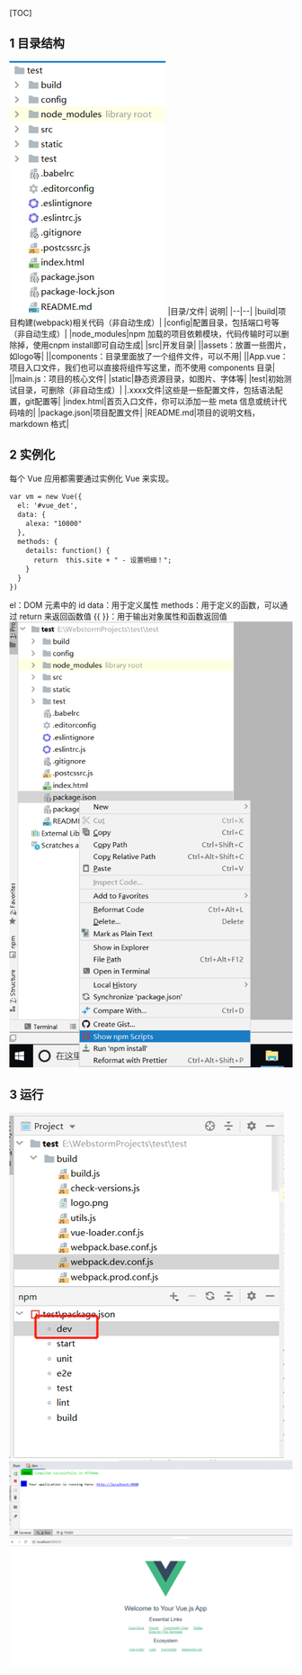 [TOC]
## 1 目录结构
![2018093016001620](assets/微信截图_20191022140827.png)
|目录/文件|	说明|
|--|--|
|build|项目构建(webpack)相关代码（非自动生成）|
|config|配置目录，包括端口号等（非自动生成）|
|node_modules|npm 加载的项目依赖模块，代码传输时可以删除掉，使用cnpm install即可自动生成|
|src|开发目录|
||assets：放置一些图片，如logo等|
||components：目录里面放了一个组件文件，可以不用|
||App.vue：项目入口文件，我们也可以直接将组件写这里，而不使用 components 目录|
||main.js：项目的核心文件|
|static|静态资源目录，如图片、字体等|
|test|初始测试目录，可删除（非自动生成）|
|.xxxx文件|这些是一些配置文件，包括语法配置，git配置等|
|index.html|首页入口文件，你可以添加一些 meta 信息或统计代码啥的|
|package.json|项目配置文件|
|README.md|项目的说明文档，markdown 格式|
## 2 实例化
每个 Vue 应用都需要通过实例化 Vue 来实现。
```
var vm = new Vue({
  el: '#vue_det',
  data: {
    alexa: "10000"
  },
  methods: {
    details: function() {
      return  this.site + " - 设置明细！";
    }
  }
})
```
el：DOM 元素中的 id
data：用于定义属性
methods：用于定义的函数，可以通过 return 来返回函数值
{{ }}：用于输出对象属性和函数返回值
![2018093016001620](assets/QQ图片20191015151308.png)
## 3 运行
![2018093016001620](assets/微信截图_20191015161159.png)
![2018093016001620](assets/微信截图_20191015161324.png)
![2018093016001620](assets/微信截图_20191015152838.png)

